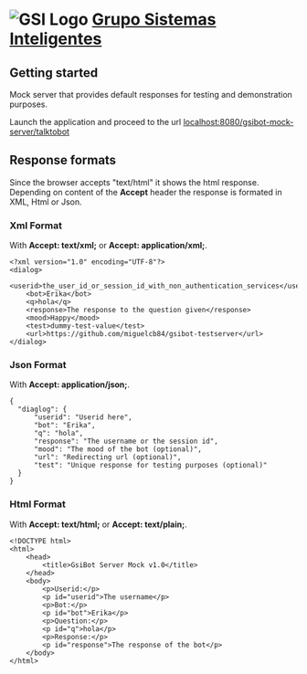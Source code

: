 ![GSI Logo](http://gsi.dit.upm.es/templates/jgsi/images/logo.png)
[Grupo Sistemas Inteligentes](http://gsi.dit.upm.es) 
==================================

Getting started
---------------------
Mock server that provides default responses for testing and demonstration purposes.

Launch the application and proceed to the url [localhost:8080/gsibot-mock-server/talktobot](http://localhost:8080/gsibot-mock-server/talktobot)

Response formats
----------------------------

Since the browser accepts "text/html" it shows the html response. Depending on content of the **Accept** header the response is formated in XML, Html or Json.

### Xml Format

With **Accept: text/xml;** or **Accept: application/xml;**.

    <?xml version="1.0" encoding="UTF-8"?>
    <dialog>
        <userid>the_user_id_or_session_id_with_non_authentication_services</userid>
        <bot>Erika</bot>
        <q>hola</q>
        <response>The response to the question given</response>
        <mood>Happy</mood>
        <test>dummy-test-value</test>
        <url>https://github.com/miguelcb84/gsibot-testserver</url>
    </dialog>

### Json Format

With **Accept: application/json;**.

    {
      "diaglog": {
          "userid": "Userid here",
          "bot": "Erika",
          "q": "hola",
          "response": "The username or the session id",
          "mood": "The mood of the bot (optional)",
          "url": "Redirecting url (optional)",
          "test": "Unique response for testing purposes (optional)"
      }
    }

### Html Format

With **Accept: text/html;** or **Accept: text/plain;**.

    <!DOCTYPE html>
    <html>
        <head>
            <title>GsiBot Server Mock v1.0</title>
        </head>
        <body>
            <p>Userid:</p>
            <p id="userid">The username</p>
            <p>Bot:</p>
            <p id="bot">Erika</p>
            <p>Question:</p>
            <p id="q">hola</p>
            <p>Response:</p>
            <p id="response">The response of the bot</p>
        </body>
    </html>



